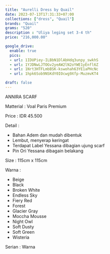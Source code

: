 ```yaml
---
title: "Aurelli Dress by Quail"
date: 2023-07-13T17:31:33+07:00
collections: ["dress", "Quail"]
brands: "Quail"
grams: "520"
description : "Uliya leging set 3-4 th"
price: "216,000.00"

google_drive:
  enable: true
  pics:
  - url: 1IDUPiey-ILBbN1DlAbHdq3unpy_swkhS
  - url: 1YJDNwLJTOGv2yeAW2lN2oYWE1yEnfl6Z
  - url: 1Nrt3HTFLmbBSK-kswohah63YE1aPHcNc
  - url: 1hpk6Sob9NSKdY0IOcwg9Xfp-MuzmvKT4

draft: false
---
```


ANNIRA SCARF

Matterial : Voal Paris Premium

Price : IDR 45.500

Detail :

- Bahan Adem dan mudah dibentuk
- Lembut, menyerap keringat
- Terdapat Label Yessana dibagian ujung scarf
- Pin Ori Yessana dibagain belakang
 
Size : 115cm x 115cm

Warna :

- Beige
- Black
- Broken White
- Endless Sky
- Fiery Red
- Forest
- Glacier Gray
- Moccha Mousse
- Night Owl
- Soft Dusty
- Soft Green 
- Wisteria

Serian : Warna

